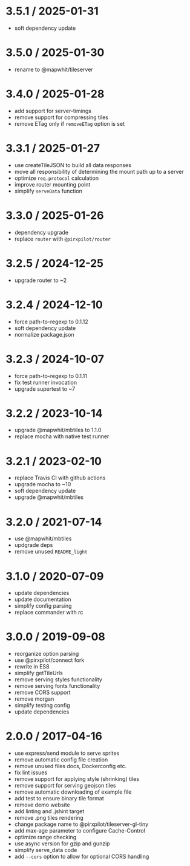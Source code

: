 
3.5.1 / 2025-01-31
==================

 * soft dependency update

3.5.0 / 2025-01-30
==================

 * rename to @mapwhit/tileserver

3.4.0 / 2025-01-28
==================

 * add support for server-timings
 * remove support for compressing tiles
 * remove ETag only if `removeETag` option is set

3.3.1 / 2025-01-27
==================

 * use createTileJSON to build all data responses
 * move all responsibility of determining the mount path up to a server
 * optimize `req.protocol` calculation
 * improve router mounting point
 * simplify `serveData` function

3.3.0 / 2025-01-26
==================

 * dependency upgrade
 * replace `router` with `@pirxpilot/router`

3.2.5 / 2024-12-25
==================

 * upgrade router to ~2

3.2.4 / 2024-12-10
==================

 * force path-to-regexp to 0.1.12
 * soft dependency update
 * normalize package.json

3.2.3 / 2024-10-07
==================

 * force path-to-regexp to 0.1.11
 * fix test runner invocation
 * upgrade supertest to ~7

3.2.2 / 2023-10-14
==================

 * upgrade @mapwhit/mbtiles to 1.1.0
 * replace mocha with native test runner

3.2.1 / 2023-02-10
==================

 * replace Travis CI with github actions
 * upgrade mocha to ~10
 * soft dependency update
 * upgrade @mapwhit/mbtiles

3.2.0 / 2021-07-14
==================

 * use @mapwhit/mbtiles
 * updgrade deps
 * remove unused `README_light`

3.1.0 / 2020-07-09
==================

 * update dependencies
 * update documentation
 * simplify config parsing
 * replace commander with rc

3.0.0 / 2019-09-08
==================

 * reorganize option parsing
 * use @pirxpilot/connect fork
 * rewrite in ES8
 * simplify getTileUrls
 * remove serving styles functionality
 * remove serving fonts functionality
 * remove CORS support
 * remove morgan
 * simplify testing config
 * update dependencies

2.0.0 / 2017-04-16
==================

 * use express/send module to serve sprites
 * remove automatic config file creation
 * remove unused files docs, Dockerconfig etc.
 * fix lint issues
 * remove support for applying style (shrinking) tiles
 * remove support for serving geojson tiles
 * remove automatic downloading of example file
 * add test to ensure binary tile format
 * remove demo website
 * add linting and .jshint target
 * remove .png tiles rendering
 * change package name to @pirxpilot/tileserver-gl-tiny
 * add max-age parameter to configure Cache-Control
 * optimize range checking
 * use async version for gzip and gunzip
 * simplify serve_data code
 * add `--cors` option to allow for optional CORS handling
